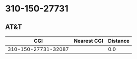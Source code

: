 # 310-150-27731
## AT&T


| CGI | Nearest CGI | Distance |
|-----|-------------|----------|
| 310-150-27731-32087 |  | 0.0 |
